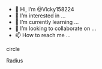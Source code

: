- 👋 Hi, I’m @Vicky158224
- 👀 I’m interested in ...
- 🌱 I’m currently learning ...
- 💞️ I’m looking to collaborate on ...
- 📫 How to reach me ...

<!---
Vicky158224/Vicky158224 is a ✨ special ✨ repository because its `README.md` (this file) appears on your GitHub profile.
You can click the Preview link to take a look at your changes.
--->circle
Radius

